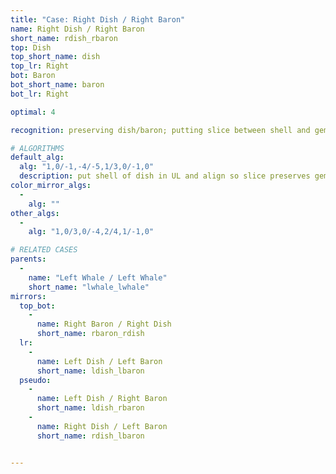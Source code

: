 ```yaml
---
title: "Case: Right Dish / Right Baron"
name: Right Dish / Right Baron
short_name: rdish_rbaron
top: Dish
top_short_name: dish
top_lr: Right
bot: Baron
bot_short_name: baron
bot_lr: Right

optimal: 4

recognition: preserving dish/baron; putting slice between shell and gem on top and preserving tents on bottom preserves squareshape

# ALGORITHMS
default_alg:
  alg: "1,0/-1,-4/-5,1/3,0/-1,0"
  description: put shell of dish in UL and align so slice preserves gem, swap gem with isolated corner on bottom
color_mirror_algs:
  -
    alg: ""
other_algs:
  -
    alg: "1,0/3,0/-4,2/4,1/-1,0"

# RELATED CASES
parents:
  -
    name: "Left Whale / Left Whale"
    short_name: "lwhale_lwhale"
mirrors:
  top_bot:
    -
      name: Right Baron / Right Dish
      short_name: rbaron_rdish
  lr:
    -
      name: Left Dish / Left Baron
      short_name: ldish_lbaron
  pseudo:
    -
      name: Left Dish / Right Baron
      short_name: ldish_rbaron
    -
      name: Right Dish / Left Baron
      short_name: rdish_lbaron


---
```


